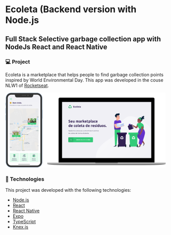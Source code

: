 # Ecoleta (Backend version with Node.js
## Full Stack Selective garbage collection app with NodeJs React and React Native
 
 ### :computer: Project
Ecoleta is a marketplace that helps  people to find garbage collection points inspired by World Environmental Day.
This app was developed in the couse NLW1 of [Rocketseat](https://rocketseat.com.br/).

![imagem happy](https://github.com/plz09/Ecoleta-ReactJS/blob/master/ecoleta.png)

### :rocket: Technologies
This project was developed with the following technologies:
* [Node.js](https://nodejs.org/en/)
* [React](https://reactjs.org/)
* [React Native](https://reactnative.dev/)
* [Expo](https://expo.io/)
* [TypeScript](https://www.typescriptlang.org/)
* [Knex.js](http://knexjs.org/)
